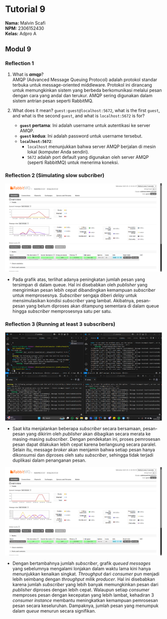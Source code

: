 # Tutorial 9
**Nama:**   Malvin Scafi<br>
**NPM:**    2306152430<br>
**Kelas:**  Adpro A<br>

## Modul 9
### Reflection 1

1. What is ***amqp***?  
   AMQP (Advanced Message Queuing Protocol) adalah protokol standar terbuka untuk message-oriented middleware. Protokol ini dirancang untuk memungkinkan sistem yang berbeda berkomunikasi melalui pesan dengan cara yang andal dan terukur. AMQP sering digunakan dalam sistem antrian pesan seperti RabbitMQ.

2. What does it mean? `guest:guest@localhost:5672`, what is the first `guest`, and what is the second `guest`, and what is `localhost:5672` is for?  
   - **`guest` pertama**: Ini adalah username untuk autentikasi ke server AMQP.  
   - **`guest` kedua**: Ini adalah password untuk username tersebut.  
   - **`localhost:5672`**:  
     - `localhost` menunjukkan bahwa server AMQP berjalan di mesin lokal (komputer Anda sendiri).  
     - `5672` adalah port default yang digunakan oleh server AMQP (seperti RabbitMQ) untuk menerima koneksi.


### Reflection 2 (Simulating slow subcriber)
![Screenshot of RabbitMQ chart showing slow subscriber](SlowSubscriber.png)
- Pada grafik atas, terlihat adanya peningkatan jumlah pesan yang tersimpan di dalam queue. Hal ini disebabkan oleh *publisher* yang mengirimkan pesan lebih cepat dibandingkan kemampuan *subscriber* untuk memprosesnya. *Subscriber* sengaja diberi *delay* untuk mensimulasikan kondisi *subscriber* yang lambat. Akibatnya, pesan-pesan yang belum diproses akan ditampung sementara di dalam queue hingga *subscriber* memprosesnya satu per satu.

### Reflection 3 (Running at least 3 subscribers)
![Screenshot of running 3 subscribers and 1 publisher](ManySubscribers.png)
- Saat kita menjalankan beberapa *subscriber* secara bersamaan, pesan-pesan yang dikirim oleh *publisher* akan dibagikan secara merata ke masing-masing *subscriber*. Dengan pendekatan ini, proses pemrosesan pesan dapat dilakukan lebih cepat karena berlangsung secara paralel. Selain itu, message *broker* akan menjamin bahwa setiap pesan hanya dikonsumsi dan diproses oleh satu *subscriber*, sehingga tidak terjadi duplikasi dalam penanganan pesan.

![Screenshot of RabbitMQ chart showing 3 slow subscribers](Chart.png)
- Dengan bertambahnya jumlah *subscriber*, grafik *queued messages* yang sebelumnya mengalami lonjakan dalam waktu lama kini hanya menunjukkan kenaikan singkat. *Throughput* dari *consumer* pun menjadi lebih seimbang dengan *throughput* milik *producer*. Hal ini disebabkan karena jumlah *subscriber* yang lebih banyak memungkinkan pesan dari *publisher* diproses dengan lebih cepat. Walaupun setiap *consumer* memproses pesan dengan kecepatan yang lebih lambat, kehadiran 3 *consumer instance* membantu meningkatkan kemampuan pemrosesan pesan secara keseluruhan. Dampaknya, jumlah pesan yang menumpuk dalam *queue* menurun secara signifikan.
